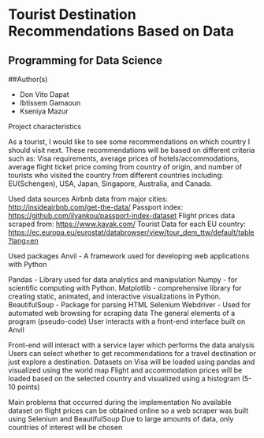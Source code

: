# **Tourist Destination Recommendations Based on Data**
## **Programming for Data Science**

##Author(s)
- Don Vito Dapat
- Ibtissem Gamaoun
- Kseniya Mazur


Project characteristics 

As a tourist, I would like to see some recommendations on which country I should visit next. These recommendations will be based on different criteria such as: Visa requirements, average prices of hotels/accommodations, average flight ticket price coming from country of origin, and number of tourists who visited the country from different countries including: EU(Schengen), USA, Japan, Singapore, Australia, and Canada.  



Used data sources
Airbnb data from major cities: http://insideairbnb.com/get-the-data/
Passport index: https://github.com/ilyankou/passport-index-dataset
Flight prices data scraped from: https://www.kayak.com/
Tourist Data for each EU country: https://ec.europa.eu/eurostat/databrowser/view/tour_dem_ttw/default/table?lang=en

Used packages
Anvil - A framework used for developing web applications with Python

Pandas - Library used for data analytics and manipulation
Numpy - for scientific computing with Python.
Matplotlib - comprehensive library for creating static, animated, and interactive visualizations in Python.
BeautifulSoup - Package for parsing HTML
Selenium Webdriver - Used for automated web browsing for scraping data
The general elements of a program (pseudo-code)
User interacts with a front-end interface built on Anvil

Front-end will interact with a service layer which performs the data analysis
Users can select whether to get recommendations for a travel destination or just explore a destination.
Datasets on Visa will be loaded using pandas and visualized using the world map
Flight and accommodation prices will be loaded based on the selected country and visualized using a histogram
(5-10 points)


Main problems that occurred during the implementation
No available dataset on flight prices can be obtained online so a web scraper was built using Selenium and BeautifulSoup
Due to large amounts of data, only countries of interest will be chosen




